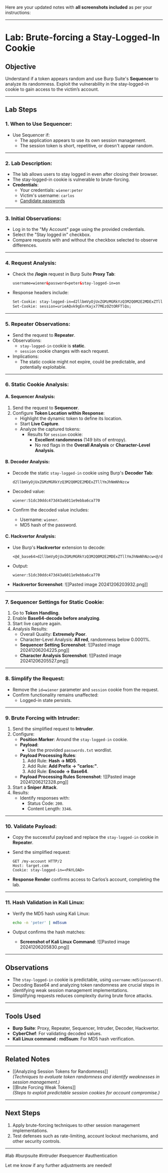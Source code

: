 Here are your updated notes with **all screenshots included** as per your instructions:

---

# Lab: Brute-forcing a Stay-Logged-In Cookie

## Objective

Understand if a token appears random and use Burp Suite's **Sequencer** to analyze its randomness. Exploit the vulnerability in the stay-logged-in cookie to gain access to the victim’s account.

---

## Lab Steps

### 1. **When to Use Sequencer**:

- Use Sequencer if:
    - The application appears to use its own session management.
    - The session token is short, repetitive, or doesn't appear random.

---

### 2. **Lab Description**:

- The lab allows users to stay logged in even after closing their browser.
- The stay-logged-in cookie is vulnerable to brute-forcing.
- **Credentials**:
    - Your credentials: `wiener:peter`
    - Victim's username: `carlos`
    - [Candidate passwords](https://portswigger.net/web-security/authentication/auth-lab-passwords)

---

### 3. **Initial Observations**:

- Log in to the "My Account" page using the provided credentials.
- Select the "Stay logged in" checkbox.
- Compare requests with and without the checkbox selected to observe differences.

---

### 4. **Request Analysis**:

- Check the **/login** request in Burp Suite **Proxy Tab**:
    
    ```html
    username=wiener&password=peter&stay-logged-in=on
    ```
    
- Response headers include:
    
    ```html
    Set-Cookie: stay-logged-in=d2llbmVyOjUxZGMzMGRkYzQ3M2Q0M2E2MDExZTllYmJhNmNhNzcw
    Set-Cookie: session=urieAQvk9gEnrKajx77MEzOZtORFTlQs;
    ```
    

---

### 5. **Repeater Observations**:

- Send the request to **Repeater**.
- Observations:
    - `stay-logged-in` cookie is **static**.
    - `session` cookie changes with each request.
- Implications:
    - The static cookie might not expire, could be predictable, and potentially exploitable.

---

### 6. **Static Cookie Analysis**:

#### A. **Sequencer Analysis**:

1. Send the request to **Sequencer**.
2. Configure **Token Location within Response**:
    - Highlight the dynamic token to define its location.
    - Start **Live Capture**.
    - Analyze the captured tokens:
        - Results for `session` cookie:
            - **Excellent randomness** (149 bits of entropy).
            - No red flags in the **Overall Analysis** or **Character-Level Analysis**.

#### B. **Decoder Analysis**:

- Decode the static `stay-logged-in` cookie using Burp's **Decoder Tab**:
    
    ```plaintext
    d2llbmVyOjUxZGMzMGRkYzQ3M2Q0M2E2MDExZTllYmJhNmNhNzcw
    ```
    
- Decoded value:
    
    ```plaintext
    wiener:51dc30ddc473d43a6011e9ebba6ca770
    ```
    
- Confirm the decoded value includes:
    - Username: `wiener`.
    - MD5 hash of the password.

#### C. **Hackvertor Analysis**:

- Use Burp's **Hackvertor** extension to decode:
    
    ```plaintext
    <@d_base64>d2llbmVyOjUxZGMzMGRkYzQ3M2Q0M2E2MDExZTllYmJhNmNhNzcw<@/d_base64>
    ```
    
- Output:
    
    ```plaintext
    wiener:51dc30ddc473d43a6011e9ebba6ca770
    ```
    
- **Hackvertor Screenshot**: ![[Pasted image 20241206203932.png]]

---

### 7. **Sequencer Settings for Static Cookie**:

1. Go to **Token Handling**.
2. Enable **Base64-decode before analyzing**.
3. Start live capture again.
4. Analysis Results:
    - Overall Quality: **Extremely Poor**.
    - Character-Level Analysis: **All red**, randomness below 0.0001%.
    - **Sequencer Setting Screenshot**: ![[Pasted image 20241206204225.png]]
    - **Character Analysis Screenshot**: ![[Pasted image 20241206205527.png]]

---

### 8. **Simplify the Request**:

- Remove the `id=wiener` parameter and `session` cookie from the request.
- Confirm functionality remains unaffected:
    - Logged-in state persists.

---

### 9. **Brute Forcing with Intruder**:

1. Send the simplified request to **Intruder**.
2. Configure:
    - **Position Marker**: Around the `stay-logged-in` cookie.
    - **Payload**:
        - Use the provided `passwords.txt` wordlist.
    - **Payload Processing Rules**:
        1. Add Rule: **Hash -> MD5**.
        2. Add Rule: **Add Prefix -> "carlos:"**.
        3. Add Rule: **Encode -> Base64**.
    - **Payload Processing Rules Screenshot**: ![[Pasted image 20241206212328.png]]
3. Start a **Sniper Attack**.
4. Results:
    - Identify responses with:
        - Status Code: `200`.
        - Content Length: `3346`.

---

### 10. **Validate Payload**:

- Copy the successful payload and replace the `stay-logged-in` cookie in **Repeater**.
- Send the simplified request:
    
    ```plaintext
    GET /my-account HTTP/2
    Host: target.com
    Cookie: stay-logged-in=<PAYLOAD>
    ```
    
- **Response Render** confirms access to Carlos’s account, completing the lab.

---

### 11. **Hash Validation in Kali Linux**:

- Verify the MD5 hash using Kali Linux:
    
    ```bash
    echo -n 'peter' | md5sum
    ```
    
- Output confirms the hash matches:
    - **Screenshot of Kali Linux Command**: ![[Pasted image 20241206205830.png]]

---

## Observations

- The `stay-logged-in` cookie is predictable, using `username:md5(password)`.
- Decoding Base64 and analyzing token randomness are crucial steps in identifying weak session management implementations.
- Simplifying requests reduces complexity during brute force attacks.

---

## Tools Used

- **Burp Suite**: Proxy, Repeater, Sequencer, Intruder, Decoder, Hackvertor.
- **CyberChef**: For validating decoded values.
- **Kali Linux command : md5sum**: For MD5 hash verification.

---

## Related Notes

- [[Analyzing Session Tokens for Randomness]]  
    _(Techniques to evaluate token randomness and identify weaknesses in session management.)_
- [[Brute Forcing Weak Tokens]]  
    _(Steps to exploit predictable session cookies for account compromise.)_

---

## Next Steps

1. Apply brute-forcing techniques to other session management implementations.
2. Test defenses such as rate-limiting, account lockout mechanisms, and other security controls.

---

#lab #burpsuite #intruder #sequencer #authentication

Let me know if any further adjustments are needed!